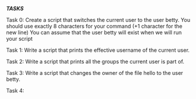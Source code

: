 ***TASKS***

Task 0:
Create a script that switches the current user to the user betty.
You should use exactly 8 characters for your command (+1 character for the new line)
You can assume that the user betty will exist when we will run your script

Task 1:
Write a script that prints the effective username of the current user.

Task 2:
Write a script that prints all the groups the current user is part of.

Task 3:
Write a script that changes the owner of the file hello to the user betty.

Task 4:

